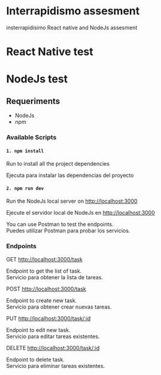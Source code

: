 # Interrapidismo assesment
insterrapidisimo React native and NodeJs assesment

# React Native test

# NodeJs test

## Requeriments
- NodeJs
- npm

### Available Scripts
#### `1. npm install`

Run to install all the project dependencies

Ejecuta para instalar las dependencias del proyecto

#### `2. npm run dev`

Run the NodeJs local server on [http://localhost:3000](http://localhost:3000)

Ejecute el servidor local de NodeJs en [http://localhost:3000](http://localhost:3000)

You can use Postman to test the endpoints.\
Puedes utilizar Postman para probar los servicios.

### Endpoints

GET [http://localhost:3000/task](http://localhost:3000/task)

Endpoint to get the list of task.\
Servicio para obtener la lista de tareas.

POST [http://localhost:3000/task](http://localhost:3000/task)

Endpoint to create new task.\
Servicio para obtener crear nuevas tareas.

PUT [http://localhost:3000/task/:id](http://localhost:3000/task)

Endpoint to edit new task.\
Servicio para editar tareas existentes.

DELETE [http://localhost:3000/task/:id](http://localhost:3000/task)

Endpoint to delete task.\
Servicio para eliminar tareas existentes.
